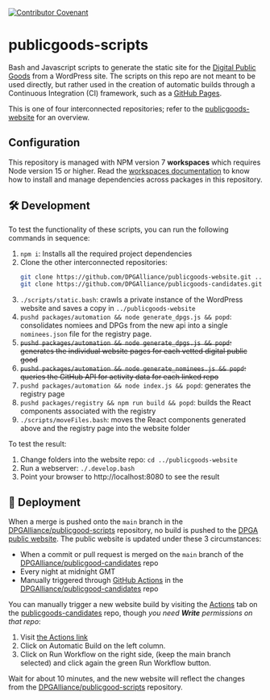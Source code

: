 [![Contributor Covenant](https://img.shields.io/badge/Contributor%20Covenant-v2.0%20adopted-ff69b4.svg)](CODE_OF_CONDUCT.md)

# publicgoods-scripts
Bash and Javascript scripts to generate the static site for the [Digital Public Goods](https://digitalpublicgoods.net) from a WordPress site. The scripts on this repo are not meant to be used directly, but rather used in the creation of automatic builds through a Continuous Integration (CI) framework, such as a [GitHub Pages](https://pages.github.com/).

This is one of four interconnected repositories; refer to the [publicgoods-website](https://github.com/DPGAlliance/publicgoods-website) for an overview. 

## Configuration

This repository is managed with NPM version 7 **workspaces** which requires Node version 15 or higher. Read the [workspaces documentation](https://docs.npmjs.com/cli/v7/using-npm/workspaces) to know how to install and manage dependencies across packages in this repository.

## 🛠 Development

To test the functionality of these scripts, you can run the following commands in sequence:

1. `npm i`: Installs all the required project dependencies
2. Clone the other interconnected repositories:
    ```bash 
    git clone https://github.com/DPGAlliance/publicgoods-website.git ../publicgoods-website
    git clone https://github.com/DPGAlliance/publicgoods-candidates.git ../publicgoods-candidates
    ```
3. `./scripts/static.bash`: crawls a private instance of the WordPress website and saves a copy in `../publicgoods-website`
4. `pushd packages/automation && node generate_dpgs.js && popd`: consolidates nomiees and DPGs from the new api into a single `nominees.json` file for the registry page.
5. ~~`pushd packages/automation && node generate_dpgs.js && popd`: generates the individual website pages for each vetted digital public good~~
6. ~~`pushd packages/automation && node generate_nominees.js && popd`: queries the GitHub API for activity data for each linked repo~~
7. `pushd packages/automation && node index.js && popd`: generates the registry page
8. `pushd packages/registry && npm run build && popd`: builds the React components associated with the registry
9. `./scripts/moveFiles.bash`: moves the React components generated above and the registry page into the website folder

To test the result:
1. Change folders into the website repo: `cd ../publicgoods-website`
2. Run a webserver: `./.develop.bash`
3. Point your browser to http://localhost:8080 to see the result

## 🚀 Deployment

When a merge is pushed onto the `main` branch in the [DPGAlliance/publicgood-scripts](https://github.com/DPGAlliance/publicgoods-scripts/) repository, no build is pushed to the [DPGA public website](https://digitalpublicgoods.net/). 
The public website is updated under these 3 circumstances:
* When a commit or pull request is merged on the `main` branch of the [DPGAlliance/publicgood-candidates](https://github.com/DPGAlliance/publicgoods-candidates/) repo
* Every night at midnight GMT
* Manually triggered through [GitHub Actions](https://github.com/DPGAlliance/publicgoods-candidates/actions) in the [DPGAlliance/publicgood-candidates](https://github.com/DPGAlliance/publicgoods-candidates/) repo

You can manually trigger a new website build by visiting the [Actions](https://github.com/DPGAlliance/publicgoods-candidates/actions) tab on the [publicgoods-candidates](https://github.com/DPGAlliance/publicgoods-candidates/actions) repo, though *you need **Write** permissions on that repo*:
1. Visit [the Actions link](https://github.com/DPGAlliance/publicgoods-candidates/actions)
2. Click on Automatic Build on the left column.
3. Click on Run Workflow on the right side, (keep the main branch selected) and click again the green Run Workflow button. 

Wait for about 10 minutes, and the new website will reflect the changes from the [DPGAlliance/publicgood-scripts](https://github.com/DPGAlliance/publicgoods-scripts/) repository.
